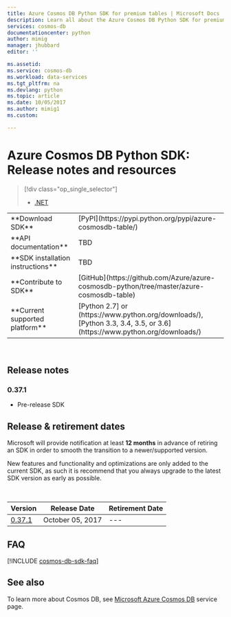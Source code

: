 ```yaml
---
title: Azure Cosmos DB Python SDK for premium tables | Microsoft Docs
description: Learn all about the Azure Cosmos DB Python SDK for premium tables  including release dates, retirement dates, and changes made between each version.
services: cosmos-db
documentationcenter: python
author: mimig
manager: jhubbard
editor: ''

ms.assetid: 
ms.service: cosmos-db
ms.workload: data-services
ms.tgt_pltfrm: na
ms.devlang: python
ms.topic: article
ms.date: 10/05/2017
ms.author: mimig1
ms.custom: 

---
```

# Azure Cosmos DB Python SDK: Release notes and resources
> [!div class="op_single_selector"]
> * [.NET](table-sdk-dotnet.md)
 

<table>

<tr><td>**Download SDK**</td><td>[PyPI](https://pypi.python.org/pypi/azure-cosmosdb-table/)</td></tr>

<tr><td>**API documentation**</td><td>TBD</td></tr>

<tr><td>**SDK installation instructions**</td><td>TBD</td></tr>

<tr><td>**Contribute to SDK**</td><td>[GitHub](https://github.com/Azure/azure-cosmosdb-python/tree/master/azure-cosmosdb-table)</td></tr>

<tr><td>**Current supported platform**</td><td>[Python 2.7] or (https://www.python.org/downloads/), [Python 3.3, 3.4, 3.5, or 3.6] (https://www.python.org/downloads/)</td></tr>
</table></br>

## Release notes
### <a name="0.37.1"/>0.37.1
* Pre-release SDK




## Release & retirement dates
Microsoft will provide notification at least **12 months** in advance of retiring an SDK in order to smooth the transition to a newer/supported version.

New features and functionality and optimizations are only added to the current SDK, as such it is  recommend that you always upgrade to the latest SDK version as early as possible. 

<br/>

| Version | Release Date | Retirement Date |
| --- | --- | --- |
| [0.37.1](#0.37.1) |October 05, 2017 |--- |


## FAQ
[!INCLUDE [cosmos-db-sdk-faq](../../includes/cosmos-db-sdk-faq.md)]

## See also
To learn more about Cosmos DB, see [Microsoft Azure Cosmos DB](https://azure.microsoft.com/services/cosmos-db/) service page. 

